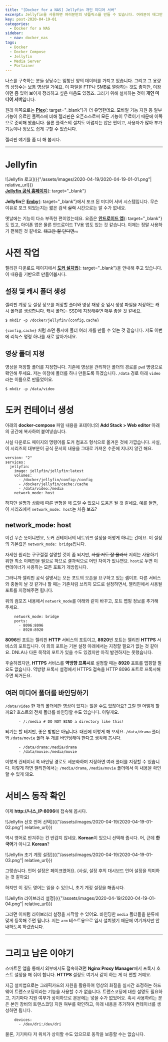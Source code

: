 ```yaml
---
title: "[Docker for a NAS] Jellyfin 개인 미디어 서버"
excerpt: Jellyfin을 사용하면 여러분만의 넷플릭스를 만들 수 있습니다. 여러분이 태그만 잘 달았다면 말이에요.
key: post-2020-04-19-01
categories:
  - Docker for a NAS
sidebar:
  - nav: docker_nas
tags:
  - Docker
  - Docker Compose
  - Jellyfin
  - Media Server
  - Portainer
---
```


나스를 구축하는 분들 상당수는 엄청난 양의 데이터를 가지고 있습니다. 그리고 그 용량의 상당수는 보통 영상일 거예요. 이 파일을 FTP나 SMB로 열람하는 것도 좋지만, 이왕이면 좀 있어 보이게 정리하고 싶은 마음도 있겠죠. 그러기 위해 설치하는 것이 **개인 미디어 서버**입니다.

원래 이쪽으로는 [**Plex**](https://www.plex.tv/ko/){: target="_blank"}가 더 유명한데요. 모바일 기능 지원 등 일부 기능이 유료인 플렉스에 비해 젤리핀은 오픈소스로써 모든 기능이 무료이기 때문에 이쪽으로 준비해 봤습니다. 물론 플렉스의 설치도 어렵지는 않은 편이고, 사용자가 많아 부가기능이나 정보도 쉽게 구할 수 있습니다.

젤리핀 얘기를 좀 더 해 봅시다.

---

# Jellyfin

![Jellyfin 로고]({{"/assets/images/2020-04-19/2020-04-19-01-01.png"| relative_url}})  
[**Jellyfin 공식 홈페이지**](https://jellyfin.org/){: target="_blank"}

**Jellyfin**은 [**Emby**](https://emby.media/){: target="_blank"}에서 포크 된 미디어 서버 시스템입니다. 무슨 이유로 포크 되었는지는 짧은 검색 ~~실력~~ 시간으로는 알 수가 없네요.

옛날에는 기능이 다소 부족한 편이었는데요. 요즘은 [**안드로이드 앱**](https://play.google.com/store/apps/details?id=org.jellyfin.mobile&hl=ko){: target="_blank"}도 있고, 아이폰 앱은 물론 안드로이드 TV용 앱도 있는 것 같습니다. 이제는 정말 사용하기 편해진 것 같네요. ~~태그만 잘 단다면...~~

# 사전 작업

젤리핀 다운로드 페이지에서 [**도커 설치법**](https://jellyfin.org/downloads/){: target="_blank"}을 안내해 주고 있습니다. 이 내용을 기반으로 만들어봅시다.

## 설정 및 캐시 폴더 생성

젤리핀 계정 등 설정 정보를 저장할 폴더와 영상 재생 중 임시 생성 파일을 저장하는 캐시 폴더를 생성합니다. 캐시 폴더는 SSD에 지정해주면 매우 좋을 것 같네요.

```
$ mkdir -p /docker/jellyfin/{config,cache}
```

`{config,cache}` 처럼 쓰면 동시에 폴더 여러 개를 만들 수 있는 것 같습니다. 저도 이번에 리눅스 명령 하나를 새로 알아가네요.

## 영상 폴더 지정

영상을 저장할 폴더를 지정합니다. 기존에 영상을 관리하던 폴더의 경로를 `pwd` 명령으로 확인해 두세요. 저는 이참에 폴더를 하나 만들도록 하겠습니다. `/data` 경로 아래 `video`라는 이름으로 만들었어요.

```
$ mkdir -p /data/video
```

# 도커 컨테이너 생성

아래의 **docker-compose** 파일 내용을 포테이너의 **Add Stack > Web editor** 아래의 공간에 복사하여 붙여넣습니다.

사실 다운로드 페이지의 명령어를 도커 컴포즈 형식으로 옮겨온 것에 가깝습니다. 사실, 이 시리즈의 대부분이 공식 문서의 내용을 그대로 가져온 수준에 지나지 않긴 해요.

```
version: "2"
services:
  jellyfin:
    image: jellyfin/jellyfin:latest
    volumes:
      - /docker/jellyfin/config:/config
      - /docker/jellyfin/cache:/cache
      - /data/video:/media
    network_mode: host
```

하지만 설명과 상황에 따른 변형을 해 드릴 수 있으니 도움은 될 것 같네요. 예를 들면, 이 시리즈에서 `network_mode: host`는 처음 보죠?

## network_mode: host

이건 무슨 뜻이냐면요, 도커 컨테이너의 네트워크 설정을 어떻게 하냐는 건데요. 이 설정의 기본값은 `network_mode: bridge`입니다.

자세한 원리는 구구절절 설명할 것이 좀 되지만, ~~사실 저도 잘 몰라서~~ 저희는 사용하기 위한 최소 이해만을 필요로 하므로 결과적으로 어떤 차이가 있냐면요. `host`로 두면 이 컨테이너가 사용하는 모든 포트가 개방됩니다.

그러니까 젤리핀 공식 설명서는 모든 포트의 오픈을 요구하고 있는 셈이죠. 다른 서비스와 충돌이 날 것 같거나 할 때는 기존처럼 브리지 모드로 설정하면서, 젤리핀에서 사용될 포트를 지정해주면 됩니다.

위의 컴포즈 내용에서 `network_mode`를 아래와 같이 바꾸고, 포트 맵핑 정보를 추가해 주세요.

```
    network_mode: bridge
    ports:
      - 8096:8096
      - 8920:8920
```

**8096**번 포트는 젤리핀 **HTTP** 서비스의 포트이고, **8920**번 포트는 젤리핀 **HTTPS** 서비스의 포트입니다. 이 외의 포트는 기본 설정 아래에서는 지정할 필요가 없는 것 같아요. DNLA나 다른 목적의 포트가 있을 수도 있겠지만 아직 발견하지는 못했습니다.

후술하겠지만, **HTTPS** 서비스를 **역방향 프록시**로 설정할 때는 **8920** 포트를 맵핑할 필요도 없습니다. 역방향 프록시 설정에서 HTTPS 접속을 HTTP 8096 포트로 프록시해주면 되거든요.

## 여러 미디어 폴더를 바인딩하기

`/data/video` 한 개의 폴더에만 영상이 있지는 않을 수도 있잖아요? 그럴 땐 어떻게 할까요? 호스트의 전체 폴더를 바인딩할 수도 있습니다. 이렇게요.

```
      - /:/media # DO NOT BIND a directory like this!
```

되기는 할 테지만, 좋은 방법은 아닙니다. 대신에 이렇게 해 보세요. `/data/drama` 폴더와 `/data/movie` 폴더 두 개를 바인딩해야 한다고 생각해 봅시다.

```
      - /data/drama:/media/drama
      - /data/movie:/media/movie
```

이렇게 컨테이너 쪽 바인딩 경로도 세분화하며 지정하면 여러 폴더를 지정할 수 있습니다. 이렇게 하면 젤리핀에서는 `/media/drama`, `/media/movie` 폴더에서 이 내용을 확인할 수 있게 돼요.

# 서비스 동작 확인

이제 **http://나스_IP:8096**에 접속해 봅시다.

![Jellyfin 선호 언어 선택]({{"/assets/images/2020-04-19/2020-04-19-01-02.png"| relative_url}})

역시 영어로 반겨주는 건 반갑지 않네요. **Korean**이 있으니 선택해 줍시다. 어, 근데 **한국어**가 아니고 **Korean**?

![Jellyfin 초기 계정 설정]({{"/assets/images/2020-04-19/2020-04-19-01-03.png"| relative_url}})

그렇습니다. 언어 설정은 페이크였어요. (사실, 설정 후의 대시보드 언어 설정을 의미하는 것 같아요)

하지만 이 정도 영어는 읽을 수 있으니, 초기 계정 설정을 해줍시다.

![Jellyfin 라이브러리 설정]({{"/assets/images/2020-04-19/2020-04-19-01-04.png"| relative_url}})

그러면 이처럼 라이브러리 설정을 시작할 수 있어요. 바인딩한 `media` 폴더들을 분류에 맞게 등록해 주면 됩니다. 저는 `arm` 테스트용으로 임시 설치했기 때문에 여기까지만 안내하도록 하겠습니다.

---

# 그리고 남은 이야기

스마트폰 앱을 통해서 외부에서도 접속하려면 **Nginx Proxy Manager**에서 프록시 호스트 설정을 해 줘야 합니다. **HTTPS** 설정도 여기서 같이 하는 게 더 편할 거예요.

지금 설치법으로는 그래픽카드의 자원을 활용하여 영상의 화질을 실시간 조정하는 하드웨어 트랜스코딩이라는 기능을 사용할 수가 없습니다. 트랜스코딩에 대한 설명도 필요하고, 기기마다 지원 여부가 상이하므로 본문에는 넣을 수가 없었어요. 혹시 사용하려는 분은 본인 장비의 트랜스코딩 지원 여부를 확인하고, 아래 내용을 추가하여 컨테이너를 생성하면 됩니다.

```
    devices:
      - /dev/dri:/dev/dri
```

물론, 기기마다 저 위치가 상이할 수도 있으므로 동작을 보증할 수는 없습니다.
